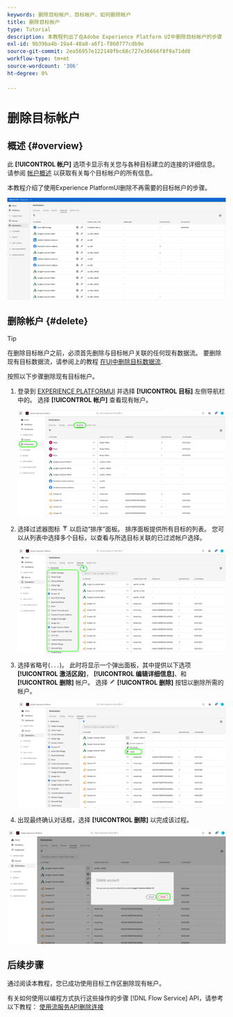 ```yaml
---
keywords: 删除目标帐户、目标帐户、如何删除帐户
title: 删除目标帐户
type: Tutorial
description: 本教程列出了在Adobe Experience Platform UI中删除目标帐户的步骤
exl-id: 9b39ba4b-19a4-48a8-a6f1-f860777cdb9e
source-git-commit: 2ea56957e122140fbc68c727e36666f8f9a71dd8
workflow-type: tm+mt
source-wordcount: '306'
ht-degree: 0%

---
```


# 删除目标帐户

## 概述 {#overview}

此 **[!UICONTROL 帐户]** 选项卡显示有关您与各种目标建立的连接的详细信息。 请参阅 [帐户概述](../ui/destinations-workspace.md#accounts) 以获取有关每个目标帐户的所有信息。

本教程介绍了使用Experience PlatformUI删除不再需要的目标帐户的步骤。

![“帐户”选项卡](../assets/ui/update-accounts/destination-accounts.png)

## 删除帐户 {#delete}

>[!TIP]
>
>在删除目标帐户之前，必须首先删除与目标帐户关联的任何现有数据流。 要删除现有目标数据流，请参阅上的教程 [在UI中删除目标数据流](./delete-destinations.md).

按照以下步骤删除现有目标帐户。

1. 登录到 [EXPERIENCE PLATFORMUI](https://platform.adobe.com/) 并选择 **[!UICONTROL 目标]** 左侧导航栏中的。 选择 **[!UICONTROL 帐户]** 查看现有帐户。

   ![“帐户”选项卡](../assets/ui/delete-accounts/accounts-tab.png)

2. 选择过滤器图标 ![筛选图标](../assets/ui/update-accounts/filter.png) 以启动“排序”面板。 排序面板提供所有目标的列表。 您可以从列表中选择多个目标，以查看与所选目标关联的已过滤帐户选择。

   ![筛选目标](../assets/ui/delete-accounts/filter-accounts.png)

3. 选择省略号(`...`)。 此时将显示一个弹出面板，其中提供以下选项 **[!UICONTROL 激活区段]**， **[!UICONTROL 编辑详细信息]**、和 **[!UICONTROL 删除]** 帐户。 选择 ![“删除”按钮](../assets/ui/workspace/pencil-icon.png) **[!UICONTROL 删除]** 按钮以删除所需的帐户。

   ![删除目标帐户](../assets/ui/delete-accounts/delete-accounts.png)

4. 出现最终确认对话框，选择 **[!UICONTROL 删除]** 以完成该过程。

![确认帐户删除](../assets/ui/delete-accounts/confirm-account-deletion.png)

## 后续步骤

通过阅读本教程，您已成功使用目标工作区删除现有帐户。

有关如何使用以编程方式执行这些操作的步骤 [!DNL Flow Service] API，请参考以下教程： [使用流服务API删除连接](../api/delete-destination-account.md)
